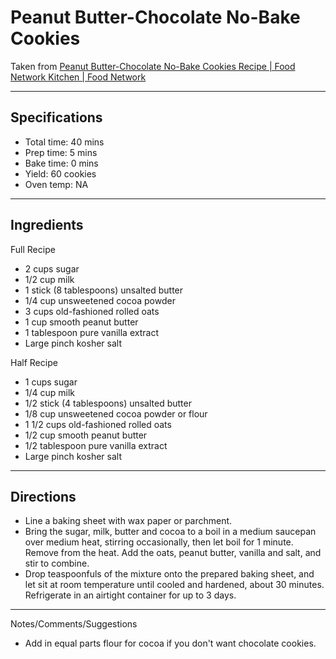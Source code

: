 # Peanut Butter-Chocolate No-Bake Cookies

Taken from
[Peanut Butter-Chocolate No-Bake Cookies Recipe \| Food Network Kitchen | Food Network](https://www.foodnetwork.com/recipes/food-network-kitchen/peanut-butter-chocolate-no-bake-cookies-recipe-2015085)

---
## Specifications
- Total time: 40 mins
- Prep time: 5 mins
- Bake time: 0 mins
- Yield: 60 cookies
- Oven temp: NA

---
## Ingredients

Full Recipe
- 2 cups sugar
- 1/2 cup milk
- 1 stick (8 tablespoons) unsalted butter
- 1/4 cup unsweetened cocoa powder
- 3 cups old-fashioned rolled oats
- 1 cup smooth peanut butter
- 1 tablespoon pure vanilla extract
- Large pinch kosher salt

Half Recipe
- 1 cups sugar
- 1/4 cup milk
- 1/2 stick (4 tablespoons) unsalted butter
- 1/8 cup unsweetened cocoa powder or flour
- 1 1/2 cups old-fashioned rolled oats
- 1/2 cup smooth peanut butter
- 1/2 tablespoon pure vanilla extract
- Large pinch kosher salt

---
## Directions

- Line a baking sheet with wax paper or parchment.
- Bring the sugar, milk, butter and cocoa to a boil in a medium saucepan over medium heat, stirring occasionally, then let boil for 1 minute. Remove from the heat. Add the oats, peanut butter, vanilla and salt, and stir to combine.
- Drop teaspoonfuls of the mixture onto the prepared baking sheet, and let sit at room temperature until cooled and hardened, about 30 minutes. Refrigerate in an airtight container for up to 3 days.

---
Notes/Comments/Suggestions

- Add in equal parts flour for cocoa if you don't want chocolate cookies.